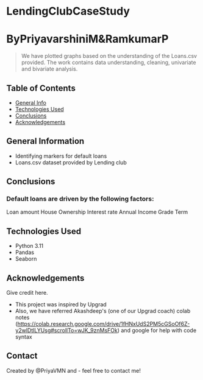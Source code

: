 # LendingClubCaseStudy
# ByPriyavarshiniM&RamkumarP
> We have plotted graphs based on the understanding of the Loans.csv provided. The work contains data understanding, cleaning, univariate and bivariate analysis.


## Table of Contents
* [General Info](#general-information)
* [Technologies Used](#technologies-used)
* [Conclusions](#conclusions)
* [Acknowledgements](#acknowledgements)

## General Information
- Identifying markers for default loans
- Loans.csv dataset provided by Lending club

## Conclusions
### Default loans are driven by the following factors:
Loan amount
House Ownership
Interest rate
Annual Income
Grade
Term

## Technologies Used
- Python 3.11
- Pandas
- Seaborn


## Acknowledgements
Give credit here.
- This project was inspired by Upgrad
- Also, we have referred Akashdeep's (one of our Upgrad coach) colab notes (https://colab.research.google.com/drive/1fHNxUdS2PM5cGSoOf6Z-y2wlDtlLYUsg#scrollTo=wJK_9znMsFOk) and google for help with code syntax



## Contact
Created by @PriyaVMN and  - feel free to contact me!
